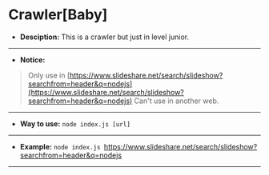 # Crawler[Baby]

* **Desciption:**
This is a crawler but just in level junior.
***
* **Notice:**
> Only use in [https://www.slideshare.net/search/slideshow?searchfrom=header&q=nodejs](https://www.slideshare.net/search/slideshow?searchfrom=header&q=nodejs)
> Can't use in another web.
***
* **Way to use:**
`node index.js [url]`
***
* **Example:**
 `node index.js `https://www.slideshare.net/search/slideshow?searchfrom=header&q=nodejs
***
